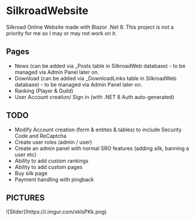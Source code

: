 # SilkroadWebsite

Silkroad Online Website made with Blazor .Net 8. This project is not a priority for me so I may or may not work on it.

<h2>Pages</h2>

* News (can be added via _Posts table in SilkroadWeb database) - to be managed via Admin Panel later on.
* Download (can be added via _DownloadLinks table in SilkroadWeb database) - to be managed via Admin Panel later on.
* Ranking (Player & Guild)
* User Account creation/ Sign in (with .NET 8 Auth auto-generated)

<h2>TODO</h2>

* Modify Account creation (form & entites & tables) to include Security Code and ReCaptcha
* Create user roles (admin / user)
* Create an admin panel with normal SRO features (adding silk, banning a user etc)
* Ability to add custom rankings
* Ability to add custom pages
* Buy silk page
* Payment handling with pingback

<h2>PICTURES</h2>
![Slider](https://i.imgur.com/xklsPKk.png)

